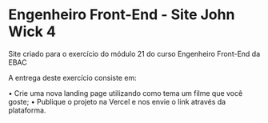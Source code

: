# Engenheiro Front-End - Site John Wick 4
Site criado para  o exercício do módulo 21 do curso Engenheiro Front-End da EBAC

A entrega deste exercício consiste em:

• Crie uma nova landing page utilizando como tema um filme que você goste;
• Publique o projeto na Vercel e nos envie o link através da plataforma.
